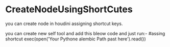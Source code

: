 # CreateNodeUsingShortCutes
you can create node in houdini assigning shortcut keys. 

you can create new self tool and add this bleow code and just run:-
#assing shortcut
exec(open('Your Pythone alembic Path past here').read())
